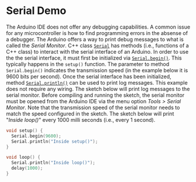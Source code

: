 # Serial Demo

The Arduino IDE does not offer any debugging capabilities. A common issue for any microcontroller is
how to find programming errors in the absense of a debugger. The Arduino offers a way to print debug messages
to what is called the _Serial Monitor_. C++ class
<a href="https://www.arduino.cc/en/Reference/Serial">`Serial`</a> has methods (i.e., functions of a C++ class)
to interact with the serial
interface of an Arduino. In order to use the the serial interface, it must first be initialized via
<a href="https://www.arduino.cc/en/Serial/Begin">`Serial.begin()`</a>. This typically happens in the
`setup()` function. The parameter to method `Serial.begin()`
indicates the transmission speed (in the example below it is 9600 bits per second). Once the serial
interface has been initialized, method
<a href="https://www.arduino.cc/en/Serial/Println">`Serial.println()`</a> can be used to print log
messages. This example does not require any wiring. The sketch below will
print log messages to the serial monitor. Before compiling and running the sketch, the serial monitor
must be opened from the Arduino IDE via the menu option _Tools > Serial Monitor_. Note that the transmission
speed of the serial monitor needs to match the speed configured in the sketch. The sketch below will
print "_Inside loop()_" every 1000 milli seconds (i.e., every 1 second).

```c
void setup() {
  Serial.begin(9600);
  Serial.println("Inside setup()");
}

void loop() {
  Serial.println("Inside loop()");
  delay(1000);
}
```


